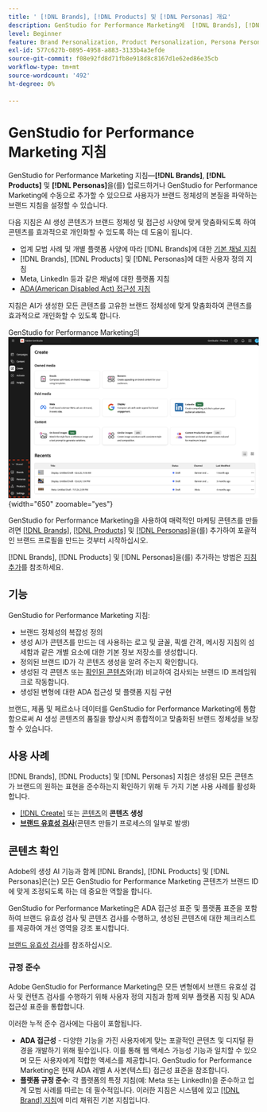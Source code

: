```yaml
---
title: ' [!DNL Brands], [!DNL Products] 및 [!DNL Personas] 개요'
description: GenStudio for Performance Marketing에  [!DNL Brands], [!DNL Products], and [!DNL Personas] 을(를) 추가하여 브랜드 표현의 모든 측면을 포함하는 포괄적인 브랜드 프로필을 만듭니다.
level: Beginner
feature: Brand Personalization, Product Personalization, Persona Personalization, Variant Generation, Generative AI
exl-id: 577c627b-0895-4958-a883-3133b4a3efde
source-git-commit: f08e92fd8d71fb8e918d8c8167d1e62ed86e35cb
workflow-type: tm+mt
source-wordcount: '492'
ht-degree: 0%

---
```


# GenStudio for Performance Marketing 지침

GenStudio for Performance Marketing 지침—**[!DNL Brands]**, **[!DNL Products]** 및 **[!DNL Personas]**&#x200B;을(를) 업로드하거나 GenStudio for Performance Marketing에 수동으로 추가할 수 있으므로 사용자가 브랜드 정체성의 본질을 파악하는 브랜드 지침을 설정할 수 있습니다.

다음 지침은 AI 생성 콘텐츠가 브랜드 정체성 및 접근성 사양에 맞게 맞춤화되도록 하여 콘텐츠를 효과적으로 개인화할 수 있도록 하는 데 도움이 됩니다.

* 업계 모범 사례 및 개별 플랫폼 사양에 따라 [!DNL Brands]에 대한 [기본 채널 지침](/help/user-guide/guidelines/brands.md#default-channel-guidelines)
* [!DNL Brands], [!DNL Products] 및 [!DNL Personas]에 대한 사용자 정의 지침
* Meta, LinkedIn 등과 같은 채널에 대한 플랫폼 지침
* [ADA(American Disabled Act) 접근성 지침](#compliance)

지침은 AI가 생성한 모든 콘텐츠를 고유한 브랜드 정체성에 맞게 맞춤화하여 콘텐츠를 효과적으로 개인화할 수 있도록 합니다.

GenStudio for Performance Marketing의 ![지침](/help/assets/guidelines.png){width="650" zoomable="yes"}

GenStudio for Performance Marketing을 사용하여 매력적인 마케팅 콘텐츠를 만들려면 [[!DNL Brands]](/help/user-guide/guidelines/brands.md), [[!DNL Products]](/help/user-guide/guidelines/products.md) 및 [[!DNL Personas]](/help/user-guide/guidelines/personas.md)을(를) 추가하여 포괄적인 브랜드 프로필을 만드는 것부터 시작하십시오.

[!DNL Brands], [!DNL Products] 및 [!DNL Personas]을(를) 추가하는 방법은 [지침 추가](/help/user-guide/guidelines/add-guidelines.md)를 참조하세요.

## 기능

GenStudio for Performance Marketing 지침:

* 브랜드 정체성의 복잡성 정의
* 생성 AI가 콘텐츠를 만드는 데 사용하는 로고 및 글꼴, 픽셀 간격, 메시징 지침의 섬세함과 같은 개별 요소에 대한 기본 정보 저장소를 생성합니다.
* 정의된 브랜드 ID가 각 콘텐츠 생성을 알려 주는지 확인합니다.
* 생성된 각 콘텐츠 또는 [확인된 콘텐츠](#brand-validation)와(과) 비교하여 검사되는 브랜드 ID 프레임워크로 작동합니다.
* 생성된 변형에 대한 ADA 접근성 및 플랫폼 지침 구현

브랜드, 제품 및 페르소나 데이터를 GenStudio for Performance Marketing에 통합함으로써 AI 생성 콘텐츠의 품질을 향상시켜 종합적이고 맞춤화된 브랜드 정체성을 보장할 수 있습니다.

## 사용 사례

[!DNL Brands], [!DNL Products] 및 [!DNL Personas] 지침은 생성된 모든 콘텐츠가 브랜드의 원하는 표현을 준수하는지 확인하기 위해 두 가지 기본 사용 사례를 활성화합니다.

* [[!DNL Create]](/help/user-guide/create/overview.md) 또는 [콘텐츠](/help/user-guide/content/overview.md)의 **콘텐츠 생성**
* [**브랜드 유효성 검사**](#brand-validation)(콘텐츠 만들기 프로세스의 일부로 발생)

## 콘텐츠 확인

Adobe의 생성 AI 기능과 함께 [!DNL Brands], [!DNL Products] 및 [!DNL Personas]은(는) 모든 GenStudio for Performance Marketing 콘텐츠가 브랜드 ID에 맞게 조정되도록 하는 데 중요한 역할을 합니다.

GenStudio for Performance Marketing은 ADA 접근성 표준 및 플랫폼 표준을 포함하여 브랜드 유효성 검사 및 콘텐츠 검사를 수행하고, 생성된 콘텐츠에 대한 체크리스트를 제공하여 개선 영역을 강조 표시합니다.

[브랜드 유효성 검사](/help/user-guide/guidelines/brand-validation.md)를 참조하십시오.

### 규정 준수

Adobe GenStudio for Performance Marketing은 모든 변형에서 브랜드 유효성 검사 및 컨텐츠 검사를 수행하기 위해 사용자 정의 지침과 함께 외부 플랫폼 지침 및 ADA 접근성 표준을 통합합니다.

이러한 누적 준수 검사에는 다음이 포함됩니다.

* **ADA 접근성** - 다양한 기능을 가진 사용자에게 맞는 포괄적인 콘텐츠 및 디지털 환경을 개발하기 위해 필수입니다. 이를 통해 웹 액세스 가능성 기능과 일치할 수 있으며 모든 사용자에게 적합한 액세스를 제공합니다. GenStudio for Performance Marketing은 현재 ADA 레벨 A 사본(텍스트) 접근성 표준을 참조합니다.
* **플랫폼 규정 준수**: 각 플랫폼의 특정 지침(예: Meta 또는 LinkedIn)을 준수하고 업계 모범 사례를 따르는 데 필수적입니다. 이러한 지침은 시스템에 있고 [[!DNL Brand] 지침](/help/user-guide/guidelines/brands.md#brands-guidelines)에 미리 채워진 기본 지침입니다.

